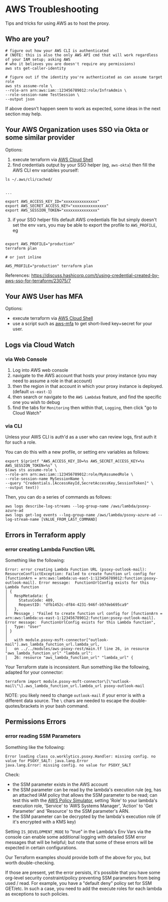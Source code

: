# AWS Troubleshooting

Tips and tricks for using AWS as to host the proxy.

## Who are you?

```shell
# figure out how your AWS CLI is authenticated
# (NOTE: this is also the only AWS API cmd that will work regardless of your IAM setup; asking AWS
# who it believes you are doesn't require any permissions)
aws sts get-caller-identity

# figure out if the identity you're authenticated as can assume target role
aws sts assume-role \
--role-arn arn:aws:iam::123456789012:role/InfraAdmin \
--role-session-name TestSession \
--output json
```

If above doesn't happen seem to work as expected, some ideas in the next section may help.

## Your AWS Organization uses SSO via Okta or some similar provider

Options:
  1. execute terraform via [AWS Cloud Shell](cloud-shell.md)
  2. find credentials output by your SSO helper (eg, `aws-okta`) then fill the AWS CLI env variables yourself:

```shell
ls ~/.aws/cli/cached/


...

export AWS_ACCESS_KEY_ID="xxxxxxxxxxxxxxx"
export AWS_SECRET_ACCESS_KEY="xxxxxxxxxxxxxxx"
export AWS_SESSION_TOKEN="xxxxxxxxxxxxxxx"
```

  3. if your SSO helper fills default AWS credentials file but simply doesn't set the env vars, you
 may be able to export the profile to `AWS_PROFILE`, eg
```shell

export AWS_PROFILE="production"
terraform plan

# or just inline

AWS_PROFILE="production" terraform plan
```

References:
https://discuss.hashicorp.com/t/using-credential-created-by-aws-sso-for-terraform/23075/7


## Your AWS User has MFA

Options:
  - execute terraform via [AWS Cloud Shell](cloud-shell.md)
  - use a script such as [aws-mfa](https://github.com/broamski/aws-mfa) to get short-lived key+secret for your user.

## Logs via Cloud Watch

### via Web Console

  1. Log into AWS web console
  2. navigate to the AWS account that hosts your proxy instance (you may need to assume a
     role in that account)
  3. then the region in that account in which your proxy instance is deployed.
     (default `us-east-1`)
  4. then search or navigate to the `AWS Lambda`s feature, and find the specific one you
     wish to debug
  5. find the tabs for `Monitoring` then within that, `Logging`, then click "go to Cloud Watch"


### via CLI

Unless your AWS CLI is auth'd as a user who can review logs, first auth it for such a role.

You can do this with a new profile, or setting env variables as follows:

```shell
export $(printf "AWS_ACCESS_KEY_ID=%s AWS_SECRET_ACCESS_KEY=%s AWS_SESSION_TOKEN=%s" \
$(aws sts assume-role \
--role-arn arn:aws:iam::123456789012:role/MyAssumedRole \
--role-session-name MySessionName \
--query "Credentials.[AccessKeyId,SecretAccessKey,SessionToken]" \
--output text))
````

Then, you can do a series of commands as follows:
```shell
aws logs describe-log-streams --log-group-name /aws/lambda/psoxy-azure-ad
aws logs get-log events --log-group-name /aws/lambda/psoxy-azure-ad --log-stream-name [VALUE_FROM_LAST_COMMAND]
```

## Errors in Terraform apply

### error creating Lambda Function URL

Something like the following:
```
Error: error creating Lambda Function URL (psoxy-outlook-mail): ResourceConflictException: Failed to create function url config for [functionArn = arn:aws:lambda:us-east-1:123456789012:function:psoxy-outlook-mail]. Error message:  FunctionUrlConfig exists for this Lambda function
│ {
│   RespMetadata: {
│     StatusCode: 409,
│     RequestID: "dfb1452c-df84-4231-946f-b97deb695ca9"
│   },
│   Message_: "Failed to create function url config for [functionArn = arn:aws:lambda:us-east-1:123456789012:function:psoxy-outlook-mail]. Error message:  FunctionUrlConfig exists for this Lambda function",
│   Type: "User"
│ }
│
│   with module.psoxy-msft-connector["outlook-mail"].aws_lambda_function_url.lambda_url,
│   on ../../modules/aws-psoxy-rest/main.tf line 26, in resource "aws_lambda_function_url" "lambda_url":
│   26: resource "aws_lambda_function_url" "lambda_url" {
```

Your Terraform state is inconsistent. Run something like the following, adapted for your connector:

```shell
terraform import module.psoxy-msft-connector\[\"outlook-mail\"\].aws_lambda_function_url.lambda_url psoxy-outlook-mail
```

NOTE: you likely need to change `outlook-mail` if your error is with a different data source. The
`\` chars are needed to escape the double-quotes/brackets in your bash command.

## Permissions Errors

### error reading SSM Parameters

Something like the following:
```
Error loading class co.worklytics.psoxy.Handler: missing config. no value for PSOXY_SALT: java.lang.Error
java.lang.Error: missing config. no value for PSOXY_SALT
```

Check:
  - the SSM parameter exists in the AWS account
  - the SSM parameter can be read by the lambda's execution rule (eg, has an attached IAM policy
    that allows the SSM parameter to be read; can test this with the [AWS Policy Simulator](https://policysim.aws.amazon.com/home/index.jsp),
    setting 'Role' to your lambda's execution role, 'Service' to 'AWS Systems Manager', 'Action' to
    'Get Parameter'  and 'Resource' to the SSM parameter's ARN.
  - the SSM parameter can be decrypted by the lambda's execution role (if it's encrypted with a KMS
    key)

Setting `IS_DEVELOPMENT_MODE` to "true" in the Lambda's Env Vars via the console can enable some
additional logging with detailed SSM error messages that will be helpful; but note that some of
these errors will be expected in certain configurations.

Our Terraform examples should provide both of the above for you, but worth double-checking.

If those are present, yet the error persists, it's possible that you have some org-level security
constraint/policy preventing SSM parameters from being used / read. For example, you have a
"default deny" policy set for SSM GET/etc.  In such a case, you need to add the execute roles for
each lambda as exceptions to such policies.
